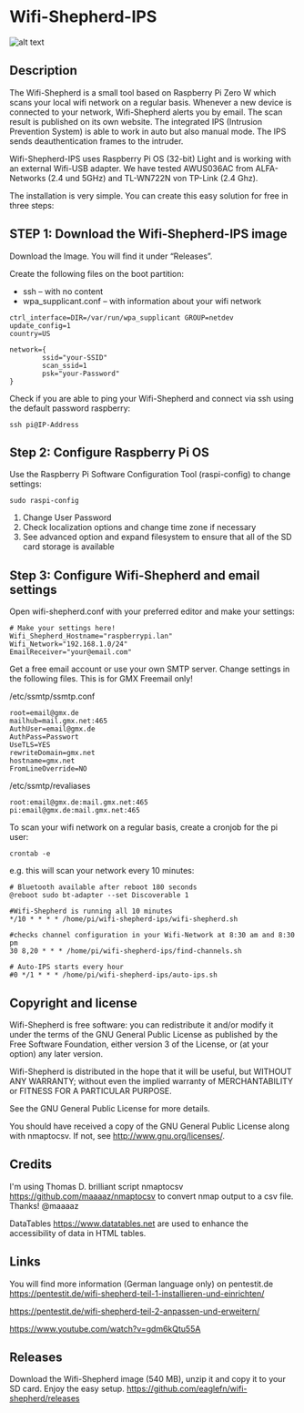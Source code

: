 # Wifi-Shepherd-IPS

![alt text](https://github.com/eaglefn/wifi-shepherd/blob/master/images/wifi-shepherd-ips.png?raw=true)


## Description

The Wifi-Shepherd is a small tool based on Raspberry Pi Zero W which scans your local wifi network on a regular basis. Whenever a new device is connected to your network, Wifi-Shepherd alerts you by email. The scan result is published on its own website.  The integrated IPS (Intrusion Prevention System) is able to work in auto but also manual mode. The IPS sends deauthentication frames to the intruder.

Wifi-Shepherd-IPS uses Raspberry Pi OS (32-bit) Light and is working with an external Wifi-USB adapter. We have tested AWUS036AC from ALFA-Networks (2.4 und 5GHz) and TL-WN722N von TP-Link (2.4 Ghz).



The installation is very simple. You can create this easy solution for free in three steps:

## STEP 1:  Download the Wifi-Shepherd-IPS image 

Download the Image. You will find it under “Releases”. 

Create the following files on the boot partition:

* ssh – with no content
* wpa_supplicant.conf  – with information about your wifi network

```
ctrl_interface=DIR=/var/run/wpa_supplicant GROUP=netdev
update_config=1
country=US

network={
        ssid="your-SSID"
        scan_ssid=1
        psk="your-Password"
}
```

Check if you are able to ping your  Wifi-Shepherd and connect via ssh using the default password raspberry:

```
ssh pi@IP-Address
```

## Step 2: Configure Raspberry Pi OS 

Use the Raspberry Pi Software Configuration Tool (raspi-config) to change settings:

```
sudo raspi-config
```

1.	Change User Password 
2.	Check localization options and change time zone if necessary 
3.	See advanced option and expand filesystem to ensure that all of the SD card storage is available	



## Step 3:  Configure Wifi-Shepherd and email settings

Open wifi-shepherd.conf with your preferred editor and make your settings:

```
# Make your settings here!
Wifi_Shepherd_Hostname="raspberrypi.lan"
Wifi_Network="192.168.1.0/24"
EmailReceiver="your@email.com"
```

Get a free email account or use your own SMTP server. Change settings in the following files. This is for GMX Freemail only!

/etc/ssmtp/ssmtp.conf

```
root=email@gmx.de
mailhub=mail.gmx.net:465
AuthUser=email@gmx.de
AuthPass=Passwort
UseTLS=YES
rewriteDomain=gmx.net
hostname=gmx.net
FromLineOverride=NO
```

/etc/ssmtp/revaliases

```
root:email@gmx.de:mail.gmx.net:465
pi:email@gmx.de:mail.gmx.net:465
```

To scan your wifi network on a regular basis, create a cronjob for the pi user:

```
crontab -e
```
e.g. this will scan your network every 10 minutes:

```
# Bluetooth available after reboot 180 seconds
@reboot sudo bt-adapter --set Discoverable 1

#Wifi-Shepherd is running all 10 minutes
*/10 * * * * /home/pi/wifi-shepherd-ips/wifi-shepherd.sh

#checks channel configuration in your Wifi-Network at 8:30 am and 8:30 pm
30 8,20 * * * /home/pi/wifi-shepherd-ips/find-channels.sh

# Auto-IPS starts every hour
#0 */1 * * * /home/pi/wifi-shepherd-ips/auto-ips.sh
```

## Copyright and license
Wifi-Shepherd is free software: you can redistribute it and/or modify it under the terms of the GNU General Public License as published by the Free Software Foundation, either version 3 of the License, or (at your option) any later version.

Wifi-Shepherd  is distributed in the hope that it will be useful, but WITHOUT ANY WARRANTY; without even the implied warranty of MERCHANTABILITY or FITNESS FOR A PARTICULAR PURPOSE.

See the GNU General Public License for more details.

You should have received a copy of the GNU General Public License along with nmaptocsv. If not, see http://www.gnu.org/licenses/.

## Credits

I'm using Thomas D. brilliant  script nmaptocsv https://github.com/maaaaz/nmaptocsv to convert nmap output to a csv file. Thanks! @maaaaz

DataTables https://www.datatables.net are used to enhance the accessibility of data in HTML tables.


## Links

You will find more information (German language only) on pentestit.de https://pentestit.de/wifi-shepherd-teil-1-installieren-und-einrichten/

https://pentestit.de/wifi-shepherd-teil-2-anpassen-und-erweitern/

https://www.youtube.com/watch?v=gdm6kQtu55A


## Releases

Download the Wifi-Shepherd image (540 MB), unzip it and copy it to your SD card. Enjoy the easy setup.
https://github.com/eaglefn/wifi-shepherd/releases
